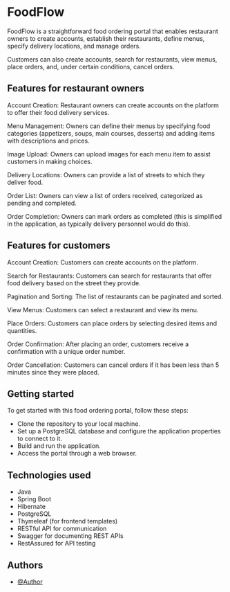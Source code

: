 # FoodFlow

FoodFlow is a straightforward food ordering portal that enables restaurant owners to create accounts, establish their
restaurants, define menus, specify delivery locations, and manage orders.

Customers can also create accounts, search for restaurants,
view menus, place orders, and, under certain conditions,
cancel orders.

## Features for restaurant owners

Account Creation: Restaurant owners can create accounts on the platform to offer their food delivery services.

Menu Management: Owners can define their menus by specifying food categories (appetizers, soups, main courses,
desserts) and adding items with descriptions and prices.

Image Upload: Owners can upload images for each menu item to assist customers in making choices.

Delivery Locations: Owners can provide a list of streets to which they deliver food.

Order List: Owners can view a list of orders received, categorized as pending and completed.

Order Completion: Owners can mark orders as completed (this is simplified in the application,
as typically delivery personnel would do this).

## Features for customers

Account Creation: Customers can create accounts on the platform.

Search for Restaurants: Customers can search for restaurants that offer food delivery based on the street they provide.

Pagination and Sorting: The list of restaurants can be paginated and sorted.

View Menus: Customers can select a restaurant and view its menu.

Place Orders: Customers can place orders by selecting desired items and quantities.

Order Confirmation: After placing an order, customers receive a confirmation with a unique order number.

Order Cancellation: Customers can cancel orders if it has been less than 5 minutes since they were placed.

## Getting started

To get started with this food ordering portal, follow these steps:

- Clone the repository to your local machine.
- Set up a PostgreSQL database and configure the application properties to connect to it.
- Build and run the application.
- Access the portal through a web browser.

## Technologies used

- Java
- Spring Boot
- Hibernate
- PostgreSQL
- Thymeleaf (for frontend templates)
- RESTful API for communication
- Swagger for documenting REST APIs
- RestAssured for API testing

## Authors

- [@Author](https://www.github.com/MateuszMechula)
